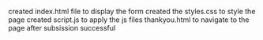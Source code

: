 created index.html file to display the form 
created the styles.css to style the page
created script.js to apply the js files
thankyou.html to navigate to the page after subsission successful
